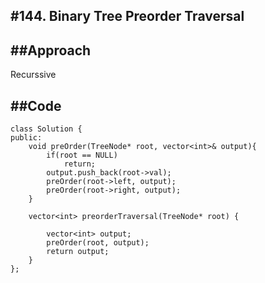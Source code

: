 #**144. Binary Tree Preorder Traversal**
------------------------------

##**Approach**
---------------------
Recurssive

##**Code**
---------------------
```
class Solution {
public:
    void preOrder(TreeNode* root, vector<int>& output){
        if(root == NULL)
            return;
        output.push_back(root->val);
        preOrder(root->left, output);
        preOrder(root->right, output);
    }

    vector<int> preorderTraversal(TreeNode* root) {
        
        vector<int> output;
        preOrder(root, output);
        return output;
    }
};
```